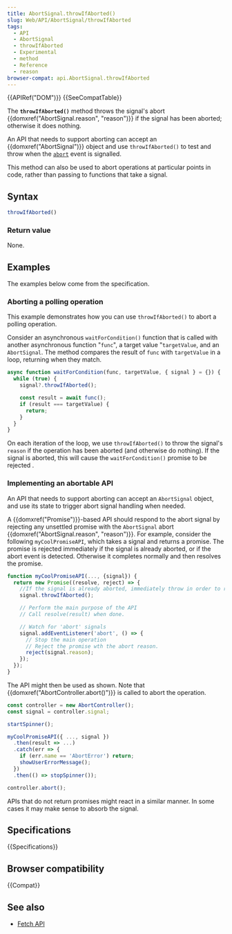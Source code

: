 ```yaml
---
title: AbortSignal.throwIfAborted()
slug: Web/API/AbortSignal/throwIfAborted
tags:
  - API
  - AbortSignal
  - throwIfAborted
  - Experimental
  - method
  - Reference
  - reason
browser-compat: api.AbortSignal.throwIfAborted
---
```

{{APIRef("DOM")}} {{SeeCompatTable}}

The **`throwIfAborted()`** method throws the signal's abort {{domxref("AbortSignal.reason", "reason")}} if the signal has been aborted; otherwise it does nothing.

An API that needs to support aborting can accept an {{domxref("AbortSignal")}} object and use `throwIfAborted()` to test and throw when the [`abort`](/en-US/docs/Web/API/AbortSignal/abort_event) event is signalled.

This method can also be used to abort operations at particular points in code, rather than passing to functions that take a signal.

## Syntax

```js
throwIfAborted()
```

### Return value

None.

## Examples

The examples below come from the specification.

### Aborting a polling operation

This example demonstrates how you can use `throwIfAborted()` to abort a polling operation.

Consider an asynchronous `waitForCondition()` function that is called with another asynchronous function "`func`", a target value "`targetValue`, and an `AbortSignal`.
The method compares the result of `func` with `targetValue` in a loop, returning when they match.

```js
async function waitForCondition(func, targetValue, { signal } = {}) {
  while (true) {
    signal?.throwIfAborted();

    const result = await func();
    if (result === targetValue) {
      return;
    }
  }
}
```

On each iteration of the loop, we use `throwIfAborted()` to throw the signal's `reason` if the operation has been aborted (and otherwise do nothing).
If the signal is aborted, this will cause the `waitForCondition()` promise to be rejected .

### Implementing an abortable API

An API that needs to support aborting can accept an `AbortSignal` object, and use its state to trigger abort signal handling when needed.

A {{domxref("Promise")}}-based API should respond to the abort signal by rejecting any unsettled promise with the `AbortSignal` abort {{domxref("AbortSignal.reason", "reason")}}.
For example, consider the following `myCoolPromiseAPI`, which takes a signal and returns a promise.
The promise is rejected immediately if the signal is already aborted, or if the abort event is detected.
Otherwise it completes normally and then resolves the promise.

```js
function myCoolPromiseAPI(..., {signal}) {
  return new Promise((resolve, reject) => {
    //If the signal is already aborted, immediately throw in order to reject the promise.
    signal.throwIfAborted();

    // Perform the main purpose of the API
    // Call resolve(result) when done.

    // Watch for 'abort' signals
    signal.addEventListener('abort', () => {
      // Stop the main operation
      // Reject the promise wth the abort reason.
      reject(signal.reason);
    });
  });
}
```

The API might then be used as shown.
Note that {{domxref("AbortController.abort()")}} is called to abort the operation.

```js
const controller = new AbortController();
const signal = controller.signal;

startSpinner();

myCoolPromiseAPI({ ..., signal })
  .then(result => ...)
  .catch(err => {
    if (err.name == 'AbortError') return;
    showUserErrorMessage();
  })
  .then(() => stopSpinner());

controller.abort();
```

APIs that do not return promises might react in a similar manner.
In some cases it may make sense to absorb the signal.

## Specifications

{{Specifications}}

## Browser compatibility

{{Compat}}

## See also

- [Fetch API](/en-US/docs/Web/API/Fetch_API)
